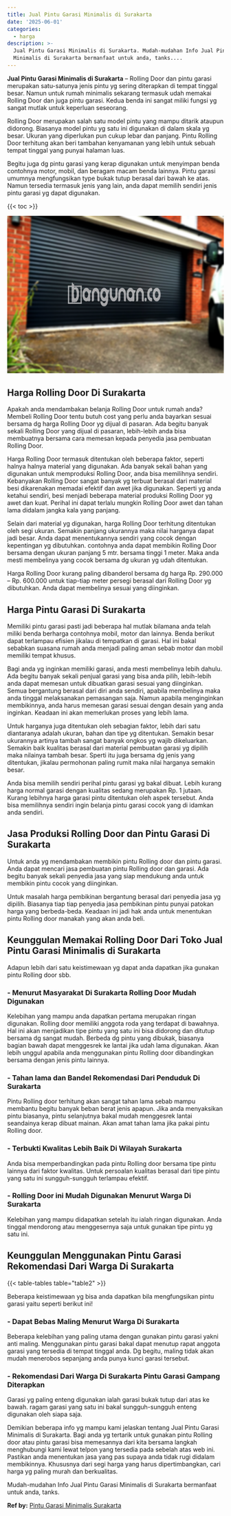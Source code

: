 ```yaml
---
title: Jual Pintu Garasi Minimalis di Surakarta
date: '2025-06-01'
categories:
  - harga
description: >-
  Jual Pintu Garasi Minimalis di Surakarta. Mudah-mudahan Info Jual Pintu Garasi
  Minimalis di Surakarta bermanfaat untuk anda, tanks....
---
```


**Jual Pintu Garasi Minimalis di Surakarta** – Rolling Door dan pintu garasi merupakan satu-satunya jenis pintu yg sering diterapkan di tempat tinggal besar. Namun untuk rumah minimalis sekarang termasuk udah memakai Rolling Door dan juga pintu garasi. Kedua benda ini sangat miliki fungsi yg sangat mutlak untuk keperluan seseorang.

Rolling Door merupakan salah satu model pintu yang mampu ditarik ataupun didorong. Biasanya model pintu yg satu ini digunakan di dalam skala yg besar. Ukuran yang diperlukan pun cukup lebar dan panjang. Pintu Rolling Door terhitung akan beri tambahan kenyamanan yang lebih untuk sebuah tempat tinggal yang punyai halaman luas.

Begitu juga dg pintu garasi yang kerap digunakan untuk menyimpan benda contohnya motor, mobil, dan beragam macam benda lainnya. Pintu garasi umumnya mengfungsikan type bukak tutup berasal dari bawah ke atas. Namun tersedia termasuk jenis yang lain, anda dapat memilih sendiri jenis pintu garasi yg dapat digunakan.

{{< toc >}}

![Jual Pintu Garasi Minimalis di Surakarta](/images/pintu-garasi-29.png)

## Harga Rolling Door Di Surakarta

Apakah anda mendambakan belanja Rolling Door untuk rumah anda? Membeli Rolling Door tentu butuh cost yang perlu anda bayarkan sesuai bersama dg harga Rolling Door yg dijual di pasaran. Ada begitu banyak sekali Rolling Door yang dijual di pasaran, lebih-lebih anda bisa membuatnya bersama cara memesan kepada penyedia jasa pembuatan Rolling Door.

Harga Rolling Door termasuk ditentukan oleh beberapa faktor, seperti halnya halnya material yang digunakan. Ada banyak sekali bahan yang digunakan untuk memproduksi Rolling Door, anda bisa memilihnya sendiri. Kebanyakan Rolling Door sangat banyak yg terbuat berasal dari material besi dikarenakan memadai efektif dan awet jika digunakan. Seperti yg anda ketahui sendiri, besi menjadi beberapa material produksi Rolling Door yg awet dan kuat. Perihal ini dapat terlalu mungkin Rolling Door awet dan tahan lama didalam jangka kala yang panjang.

Selain dari material yg digunakan, harga Rolling Door terhitung ditentukan oleh segi ukuran. Semakin panjang ukurannya maka nilai harganya dapat jadi besar. Anda dapat menentukannya sendiri yang cocok dengan kepentingan yg dibutuhkan. contohnya anda dapat membikin Rolling Door bersama dengan ukuran panjang 5 mtr. bersama tinggi 1 meter. Maka anda mesti membelinya yang cocok bersama dg ukuran yg udah ditentukan.

Harga Rolling Door kurang paling dibanderol bersama dg harga Rp. 290.000 – Rp. 600.000 untuk tiap-tiap meter persegi berasal dari Rolling Door yg dibutuhkan. Anda dapat membelinya sesuai yang diinginkan.

## Harga Pintu Garasi Di Surakarta

Memiliki pintu garasi pasti jadi beberapa hal mutlak bilamana anda telah miliki benda berharga contohnya mobil, motor dan lainnya. Benda berikut dapat terlampau efisien jikalau di tempatkan di garasi. Hal ini bakal sebabkan suasana rumah anda menjadi paling aman sebab motor dan mobil memiliki tempat khusus.

Bagi anda yg inginkan memiliki garasi, anda mesti membelinya lebih dahulu. Ada begitu banyak sekali penjual garasi yang bisa anda pilih, lebih-lebih anda dapat memesan untuk dibuatkan garasi sesuai yang diinginkan. Semua bergantung berasal dari diri anda sendiri, apabila membelinya maka anda tinggal melaksanakan pemasangan saja. Namun apabila menginginkan membikinnya, anda harus memesan garasi sesuai dengan desain yang anda inginkan. Keadaan ini akan memerlukan proses yang lebih lama.

Untuk harganya juga ditentukan oleh sebagian faktor, lebih dari satu diantaranya adalah ukuran, bahan dan tipe yg ditentukan. Semakin besar ukurannya artinya tambah sangat banyak ongkos yg wajib dikeluarkan. Semakin baik kualitas berasal dari material pembuatan garasi yg dipilih maka nilainya tambah besar. Sperti itu juga bersama dg jenis yang ditentukan, jikalau permohonan paling rumit maka nilai harganya semakin besar.

Anda bisa memilih sendiri perihal pintu garasi yg bakal dibuat. Lebih kurang harga normal garasi dengan kualitas sedang merupakan Rp. 1 jutaan. Kurang lebihnya harga garasi pintu ditentukan oleh aspek tersebut. Anda bisa memilihnya sendiri ingin belanja pintu garasi cocok yang di idamkan anda sendiri.

## Jasa Produksi Rolling Door dan Pintu Garasi Di Surakarta

Untuk anda yg mendambakan membikin pintu Rolling door dan pintu garasi. Anda dapat mencari jasa pembuatan pintu Rolling door dan garasi. Ada begitu banyak sekali penyedia jasa yang siap mendukung anda untuk membikin pintu cocok yang diinginkan.

Untuk masalah harga pembikinan bergantung berasal dari penyedia jasa yg dipilih. Biasanya tiap tiap penyedia jasa pembikinan pintu punyai patokan harga yang berbeda-beda. Keadaan ini jadi hak anda untuk menentukan pintu Rolling door manakah yang akan anda beli.

## Keunggulan Memakai Rolling Door Dari Toko Jual Pintu Garasi Minimalis di Surakarta

Adapun lebih dari satu keistimewaan yg dapat anda dapatkan jika gunakan pintu Rolling door sbb.

### \- Menurut Masyarakat Di Surakarta Rolling Door Mudah Digunakan

Kelebihan yang mampu anda dapatkan pertama merupakan ringan digunakan. Rolling door memiliki anggota roda yang terdapat di bawahnya. Hal ini akan menjadikan tipe pintu yang satu ini bisa didorong dan ditutup bersama dg sangat mudah. Berbeda dg pintu yang dibukak, biasanya bagian bawah dapat menggesrek ke lantai jika udah lama digunakan. Akan lebih unggul apabila anda menggunakan pintu Rolling door dibandingkan bersama dengan jenis pintu lainnya.

### \- Tahan lama dan Bandel Rekomendasi Dari Penduduk Di Surakarta

Pintu Rolling door terhitung akan sangat tahan lama sebab mampu membantu begitu banyak beban berat jenis apapun. Jika anda menyaksikan pintu biasanya, pintu selanjutnya bakal mudah menggesrek lantai seandainya kerap dibuat mainan. Akan amat tahan lama jika pakai pintu Rolling door.

### \- Terbukti Kwalitas Lebih Baik Di Wilayah Surakarta

Anda bisa memperbandingkan pada pintu Rolling door bersama tipe pintu lainnya dari faktor kwalitas. Untuk persoalan kualitas berasal dari tipe pintu yang satu ini sungguh-sungguh terlampau efektif.

### \- Rolling Door ini Mudah Digunakan Menurut Warga Di Surakarta

Kelebihan yang mampu didapatkan setelah itu ialah ringan digunakan. Anda tinggal mendorong atau menggesernya saja untuk gunakan tipe pintu yg satu ini.

## Keunggulan Menggunakan Pintu Garasi Rekomendasi Dari Warga Di Surakarta

{{< table-tables table="table2" >}}

Beberapa keistimewaan yg bisa anda dapatkan bila mengfungsikan pintu garasi yaitu seperti berikut ini!

### \- Dapat Bebas Maling Menurut Warga Di Surakarta

Beberapa kelebihan yang paling utama dengan gunakan pintu garasi yakni anti maling. Menggunakan pintu garasi bakal dapat menutup rapat anggota garasi yang tersedia di tempat tinggal anda. Dg begitu, maling tidak akan mudah menerobos sepanjang anda punya kunci garasi tersebut.

### \- Rekomendasi Dari Warga Di Surakarta Pintu Garasi Gampang Diterapkan

Garasi yg paling enteng digunakan ialah garasi bukak tutup dari atas ke bawah. ragam garasi yang satu ini bakal sungguh-sungguh enteng digunakan oleh siapa saja.

Demikian beberapa info yg mampu kami jelaskan tentang Jual Pintu Garasi Minimalis di Surakarta. Bagi anda yg tertarik untuk gunakan pintu Rolling door atau pintu garasi bisa memesannya dari kita bersama langkah menghubungi kami lewat telpon yang tersedia pada sebelah atas web ini. Pastikan anda menentukan jasa yang pas supaya anda tidak rugi didalam membikinnya. Khususnya dari segi harga yang harus dipertimbangkan, cari harga yg paling murah dan berkualitas.

Mudah-mudahan Info Jual Pintu Garasi Minimalis di Surakarta bermanfaat untuk anda, tanks.

**Ref by:** [Pintu Garasi Minimalis Surakarta](https://id.wikipedia.org/wiki/Pintu)
